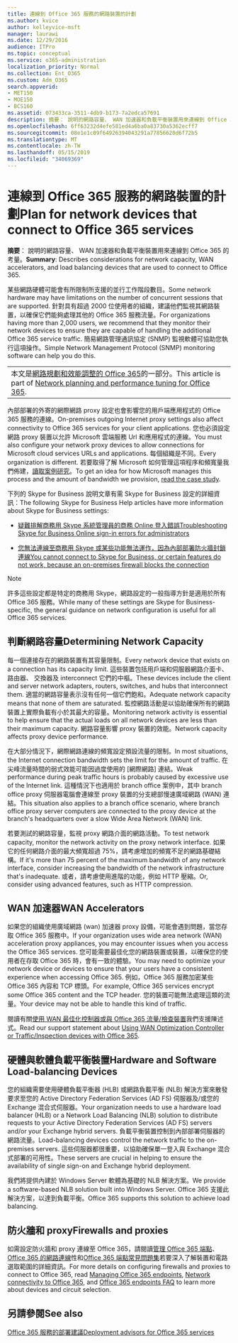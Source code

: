 ```yaml
---
title: 連線到 Office 365 服務的網路裝置的計劃
ms.author: kvice
author: kelleyvice-msft
manager: laurawi
ms.date: 12/29/2016
audience: ITPro
ms.topic: conceptual
ms.service: o365-administration
localization_priority: Normal
ms.collection: Ent_O365
ms.custom: Adm_O365
search.appverid:
- MET150
- MOE150
- BCS160
ms.assetid: 073433ca-3511-4db9-b173-7a2edca57691
description: 摘要： 說明的網路容量、 WAN 加速器和負載平衡裝置用來連線到 Office 365 的考量。
ms.openlocfilehash: 6ff63232d4efe581ed4a6ba0a83730a5362ecff7
ms.sourcegitcommit: 08e1e1c09f64926394043291a77856620d6f72b5
ms.translationtype: MT
ms.contentlocale: zh-TW
ms.lasthandoff: 05/15/2019
ms.locfileid: "34069369"
---
```

# <a name="plan-for-network-devices-that-connect-to-office-365-services"></a><span data-ttu-id="55f63-103">連線到 Office 365 服務的網路裝置的計劃</span><span class="sxs-lookup"><span data-stu-id="55f63-103">Plan for network devices that connect to Office 365 services</span></span>

 <span data-ttu-id="55f63-104">**摘要**： 說明的網路容量、 WAN 加速器和負載平衡裝置用來連線到 Office 365 的考量。</span><span class="sxs-lookup"><span data-stu-id="55f63-104">**Summary**: Describes considerations for network capacity, WAN accelerators, and load balancing devices that are used to connect to Office 365.</span></span>
  
<span data-ttu-id="55f63-105">某些網路硬體可能會有所限制所支援的並行工作階段數目。</span><span class="sxs-lookup"><span data-stu-id="55f63-105">Some network hardware may have limitations on the number of concurrent sessions that are supported.</span></span> <span data-ttu-id="55f63-106">針對具有超過 2000 位使用者的組織，建議他們監視其網路裝置，以確保它們能夠處理其他的 Office 365 服務流量。</span><span class="sxs-lookup"><span data-stu-id="55f63-106">For organizations having more than 2,000 users, we recommend that they monitor their network devices to ensure they are capable of handling the additional Office 365 service traffic.</span></span> <span data-ttu-id="55f63-107">簡易網路管理通訊協定 (SNMP) 監視軟體可協助您執行這項操作。</span><span class="sxs-lookup"><span data-stu-id="55f63-107">Simple Network Management Protocol (SNMP) monitoring software can help you do this.</span></span>

||
|:-----|
| <span data-ttu-id="55f63-108">本文是[網路規劃和效能調整的 Office 365](https://aka.ms/tune)的一部分。</span><span class="sxs-lookup"><span data-stu-id="55f63-108">This article is part of [Network planning and performance tuning for Office 365](https://aka.ms/tune).</span></span>|

<span data-ttu-id="55f63-109">內部部署的外寄的網際網路 proxy 設定也會影響您的用戶端應用程式的 Office 365 服務的連線。</span><span class="sxs-lookup"><span data-stu-id="55f63-109">On-premises outgoing Internet proxy settings also affect connectivity to Office 365 services for your client applications.</span></span> <span data-ttu-id="55f63-110">您也必須設定網路 proxy 裝置以允許 Microsoft 雲端服務 Url 和應用程式的連線。</span><span class="sxs-lookup"><span data-stu-id="55f63-110">You must also configure your network proxy devices to allow connections for Microsoft cloud services URLs and applications.</span></span> <span data-ttu-id="55f63-111">每個組織是不同。</span><span class="sxs-lookup"><span data-stu-id="55f63-111">Every organization is different.</span></span> <span data-ttu-id="55f63-112">若要取得了解 Microsoft 如何管理這項程序和頻寬量我們佈建，[讀取案例研究](https://www.microsoft.com/itshowcase/Article/Content/631/Optimizing-network-performance-for-Microsoft-Office-365)。</span><span class="sxs-lookup"><span data-stu-id="55f63-112">To get an idea for how Microsoft manages this process and the amount of bandwidth we provision, [read the case study](https://www.microsoft.com/itshowcase/Article/Content/631/Optimizing-network-performance-for-Microsoft-Office-365).</span></span>
  
<span data-ttu-id="55f63-113">下列的 Skype for Business 說明文章有需 Skype for Business 設定的詳細資訊：</span><span class="sxs-lookup"><span data-stu-id="55f63-113">The following Skype for Business Help articles have more information about Skype for Business settings:</span></span>
  
- [<span data-ttu-id="55f63-114">疑難排解商務用 Skype 系統管理員的商務 Online 登入錯誤</span><span class="sxs-lookup"><span data-stu-id="55f63-114">Troubleshooting Skype for Business Online sign-in errors for administrators</span></span>](https://docs.microsoft.com/skypeforbusiness/set-up-skype-for-business-online/troubleshooting-sign-in-errors-for-admins)

- [<span data-ttu-id="55f63-115">您無法連線至商務用 Skype 或某些功能無法運作，因為內部部署防火牆封鎖連線</span><span class="sxs-lookup"><span data-stu-id="55f63-115">You cannot connect to Skype for Business, or certain features do not work, because an on-premises firewall blocks the connection</span></span>](https://go.microsoft.com/fwlink/p/?LinkID=243625)

> [!NOTE]
> <span data-ttu-id="55f63-116">許多這些設定都是特定的商務用 Skype，網路設定的一般指導方針是適用於所有 Office 365 服務。</span><span class="sxs-lookup"><span data-stu-id="55f63-116">While many of these settings are Skype for Business-specific, the general guidance on network configuration is useful for all Office 365 services.</span></span>
  
## <a name="determining-network-capacity"></a><span data-ttu-id="55f63-117">判斷網路容量</span><span class="sxs-lookup"><span data-stu-id="55f63-117">Determining Network Capacity</span></span>

<span data-ttu-id="55f63-118">每一個連接存在的網路裝置有其容量限制。</span><span class="sxs-lookup"><span data-stu-id="55f63-118">Every network device that exists on a connection has its capacity limit.</span></span> <span data-ttu-id="55f63-119">這些裝置包括用戶端和伺服器網路介面卡、 路由器、 交換器及 interconnect 它們的中樞。</span><span class="sxs-lookup"><span data-stu-id="55f63-119">These devices include the client and server network adapters, routers, switches, and hubs that interconnect them.</span></span> <span data-ttu-id="55f63-120">適當的網路容量表示沒有任何一個它們飽和。</span><span class="sxs-lookup"><span data-stu-id="55f63-120">Adequate network capacity means that none of them are saturated.</span></span> <span data-ttu-id="55f63-121">監控網路活動是以協助確保所有的網路裝置上實際負載有小於其最大的容量。</span><span class="sxs-lookup"><span data-stu-id="55f63-121">Monitoring network activity is essential to help ensure that the actual loads on all network devices are less than their maximum capacity.</span></span> <span data-ttu-id="55f63-122">網路容量影響 proxy 裝置的效能。</span><span class="sxs-lookup"><span data-stu-id="55f63-122">Network capacity affects proxy device performance.</span></span>
  
<span data-ttu-id="55f63-123">在大部分情況下，網際網路連線的頻寬設定預設流量的限制。</span><span class="sxs-lookup"><span data-stu-id="55f63-123">In most situations, the Internet connection bandwidth sets the limit for the amount of traffic.</span></span> <span data-ttu-id="55f63-124">在尖峰流量時間的弱式效能可能因過度使用的 [網際網路] 連結。</span><span class="sxs-lookup"><span data-stu-id="55f63-124">Weak performance during peak traffic hours is probably caused by excessive use of the Internet link.</span></span> <span data-ttu-id="55f63-125">這種情況下也適用於 branch office 案例中，其中 branch office proxy 伺服器電腦會連線至 proxy 裝置的分支總部慢速廣域網路 (WAN) 連結。</span><span class="sxs-lookup"><span data-stu-id="55f63-125">This situation also applies to a branch office scenario, where branch office proxy server computers are connected to the proxy device at the branch's headquarters over a slow Wide Area Network (WAN) link.</span></span>
  
<span data-ttu-id="55f63-126">若要測試的網路容量，監視 proxy 網路介面的網路活動。</span><span class="sxs-lookup"><span data-stu-id="55f63-126">To test network capacity, monitor the network activity on the proxy network interface.</span></span> <span data-ttu-id="55f63-127">如果它的任何網路介面的最大頻寬超過 75%，請考慮增加的頻寬不足的網路基礎結構。</span><span class="sxs-lookup"><span data-stu-id="55f63-127">If it's more than 75 percent of the maximum bandwidth of any network interface, consider increasing the bandwidth of the network infrastructure that's inadequate.</span></span> <span data-ttu-id="55f63-128">或者，請考慮使用進階的功能，例如 HTTP 壓縮。</span><span class="sxs-lookup"><span data-stu-id="55f63-128">Or, consider using advanced features, such as HTTP compression.</span></span>
  
## <a name="wan-accelerators"></a><span data-ttu-id="55f63-129">WAN 加速器</span><span class="sxs-lookup"><span data-stu-id="55f63-129">WAN Accelerators</span></span>

<span data-ttu-id="55f63-130">如果您的組織使用廣域網路 (wan) 加速器 proxy 設備，可能會遇到問題，當您存取 Office 365 服務中。</span><span class="sxs-lookup"><span data-stu-id="55f63-130">If your organization uses wide area network (WAN) acceleration proxy appliances, you may encounter issues when you access the Office 365 services.</span></span> <span data-ttu-id="55f63-131">您可能需要最佳化您的網路裝置或裝置，以確保您的使用者在存取 Office 365 時，會有一致的體驗。</span><span class="sxs-lookup"><span data-stu-id="55f63-131">You may need to optimize your network device or devices to ensure that your users have a consistent experience when accessing Office 365.</span></span> <span data-ttu-id="55f63-132">例如，Office 365 服務加密某些 Office 365 內容和 TCP 標頭。</span><span class="sxs-lookup"><span data-stu-id="55f63-132">For example, Office 365 services encrypt some Office 365 content and the TCP header.</span></span> <span data-ttu-id="55f63-133">您的裝置可能無法處理這類的流量。</span><span class="sxs-lookup"><span data-stu-id="55f63-133">Your device may not be able to handle this kind of traffic.</span></span>
  
<span data-ttu-id="55f63-134">閱讀有關[使用 WAN 最佳化控制器或與 Office 365 流量/檢查裝置](https://support.microsoft.com/kb/2690045)我們支援陳述式。</span><span class="sxs-lookup"><span data-stu-id="55f63-134">Read our support statement about [Using WAN Optimization Controller or Traffic/Inspection devices with Office 365](https://support.microsoft.com/kb/2690045).</span></span>
  
## <a name="hardware-and-software-load-balancing-devices"></a><span data-ttu-id="55f63-135">硬體與軟體負載平衡裝置</span><span class="sxs-lookup"><span data-stu-id="55f63-135">Hardware and Software Load-balancing Devices</span></span>

<span data-ttu-id="55f63-136">您的組織需要使用硬體負載平衡器 (HLB) 或網路負載平衡 (NLB) 解決方案來散發要求至您的 Active Directory Federation Services (AD FS) 伺服器及/或您的 Exchange 混合式伺服器。</span><span class="sxs-lookup"><span data-stu-id="55f63-136">Your organization needs to use a hardware load balancer (HLB) or a Network Load Balancing (NLB) solution to distribute requests to your Active Directory Federation Services (AD FS) servers and/or your Exchange hybrid servers.</span></span> <span data-ttu-id="55f63-137">負載平衡裝置控制到內部部署伺服器的網路流量。</span><span class="sxs-lookup"><span data-stu-id="55f63-137">Load-balancing devices control the network traffic to the on-premises servers.</span></span> <span data-ttu-id="55f63-138">這些伺服器都很重要，以協助確保單一登入與 Exchange 混合式部署的可用性。</span><span class="sxs-lookup"><span data-stu-id="55f63-138">These servers are crucial in helping to ensure the availability of single sign-on and Exchange hybrid deployment.</span></span>
  
<span data-ttu-id="55f63-139">我們將提供內建於 Windows Server 軟體為基礎的 NLB 解決方案。</span><span class="sxs-lookup"><span data-stu-id="55f63-139">We provide a software-based NLB solution built into Windows Server.</span></span> <span data-ttu-id="55f63-140">Office 365 支援此解決方案，以達到負載平衡。</span><span class="sxs-lookup"><span data-stu-id="55f63-140">Office 365 supports this solution to achieve load balancing.</span></span>
  
## <a name="firewalls-and-proxies"></a><span data-ttu-id="55f63-141">防火牆和 proxy</span><span class="sxs-lookup"><span data-stu-id="55f63-141">Firewalls and proxies</span></span>

<span data-ttu-id="55f63-142">如需設定防火牆和 proxy 連線至 Office 365，請閱讀[管理 Office 365 端點](https://support.office.com/article/99cab9d4-ef59-4207-9f2b-3728eb46bf9a)、 [Office 365 的網路連線](network-connectivity.md)性和[Office 365 端點常見問題集](https://support.office.com/article/d4088321-1c89-4b96-9c99-54c75cae2e6d)若要深入了解裝置和電路選取範圍的詳細資訊。</span><span class="sxs-lookup"><span data-stu-id="55f63-142">For more details on configuring firewalls and proxies to connect to Office 365, read [Managing Office 365 endpoints](https://support.office.com/article/99cab9d4-ef59-4207-9f2b-3728eb46bf9a), [Network connectivity to Office 365](network-connectivity.md), and [Office 365 endpoints FAQ](https://support.office.com/article/d4088321-1c89-4b96-9c99-54c75cae2e6d) to learn more about devices and circuit selection.</span></span>
  
## <a name="see-also"></a><span data-ttu-id="55f63-143">另請參閱</span><span class="sxs-lookup"><span data-stu-id="55f63-143">See also</span></span>

[<span data-ttu-id="55f63-144">Office 365 服務的部署建議</span><span class="sxs-lookup"><span data-stu-id="55f63-144">Deployment advisors for Office 365 services</span></span>](deployment-advisors-for-office-365.md)
